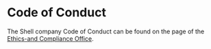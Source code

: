# Code of Conduct 

The Shell company Code of Conduct can be found on the page of the [Ethics-and Compliance Office](https://hub.shell.com/sitepage/369137/ethics-and-compliance-homepage?src=ess).
